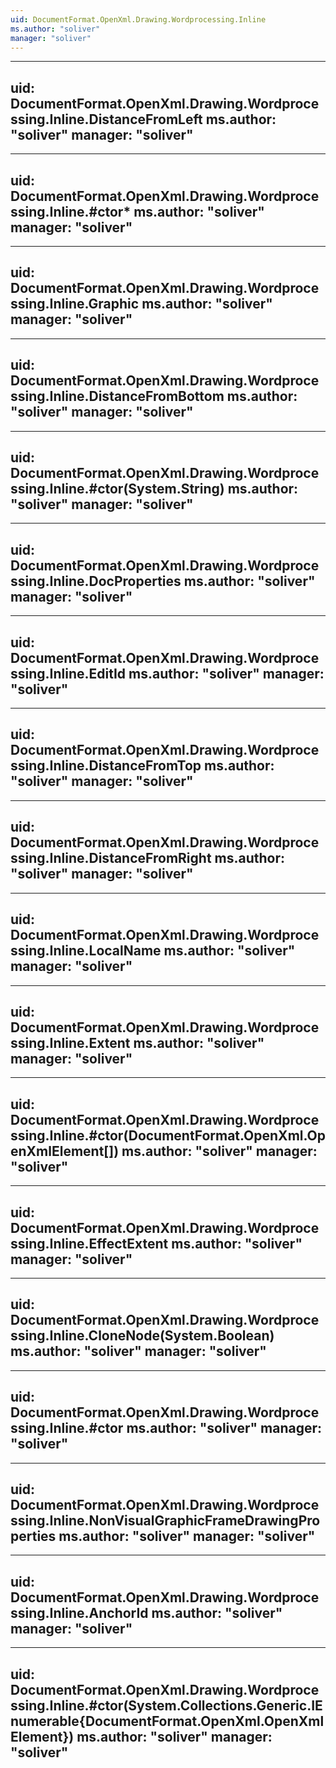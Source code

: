```yaml
---
uid: DocumentFormat.OpenXml.Drawing.Wordprocessing.Inline
ms.author: "soliver"
manager: "soliver"
---
```


---
uid: DocumentFormat.OpenXml.Drawing.Wordprocessing.Inline.DistanceFromLeft
ms.author: "soliver"
manager: "soliver"
---

---
uid: DocumentFormat.OpenXml.Drawing.Wordprocessing.Inline.#ctor*
ms.author: "soliver"
manager: "soliver"
---

---
uid: DocumentFormat.OpenXml.Drawing.Wordprocessing.Inline.Graphic
ms.author: "soliver"
manager: "soliver"
---

---
uid: DocumentFormat.OpenXml.Drawing.Wordprocessing.Inline.DistanceFromBottom
ms.author: "soliver"
manager: "soliver"
---

---
uid: DocumentFormat.OpenXml.Drawing.Wordprocessing.Inline.#ctor(System.String)
ms.author: "soliver"
manager: "soliver"
---

---
uid: DocumentFormat.OpenXml.Drawing.Wordprocessing.Inline.DocProperties
ms.author: "soliver"
manager: "soliver"
---

---
uid: DocumentFormat.OpenXml.Drawing.Wordprocessing.Inline.EditId
ms.author: "soliver"
manager: "soliver"
---

---
uid: DocumentFormat.OpenXml.Drawing.Wordprocessing.Inline.DistanceFromTop
ms.author: "soliver"
manager: "soliver"
---

---
uid: DocumentFormat.OpenXml.Drawing.Wordprocessing.Inline.DistanceFromRight
ms.author: "soliver"
manager: "soliver"
---

---
uid: DocumentFormat.OpenXml.Drawing.Wordprocessing.Inline.LocalName
ms.author: "soliver"
manager: "soliver"
---

---
uid: DocumentFormat.OpenXml.Drawing.Wordprocessing.Inline.Extent
ms.author: "soliver"
manager: "soliver"
---

---
uid: DocumentFormat.OpenXml.Drawing.Wordprocessing.Inline.#ctor(DocumentFormat.OpenXml.OpenXmlElement[])
ms.author: "soliver"
manager: "soliver"
---

---
uid: DocumentFormat.OpenXml.Drawing.Wordprocessing.Inline.EffectExtent
ms.author: "soliver"
manager: "soliver"
---

---
uid: DocumentFormat.OpenXml.Drawing.Wordprocessing.Inline.CloneNode(System.Boolean)
ms.author: "soliver"
manager: "soliver"
---

---
uid: DocumentFormat.OpenXml.Drawing.Wordprocessing.Inline.#ctor
ms.author: "soliver"
manager: "soliver"
---

---
uid: DocumentFormat.OpenXml.Drawing.Wordprocessing.Inline.NonVisualGraphicFrameDrawingProperties
ms.author: "soliver"
manager: "soliver"
---

---
uid: DocumentFormat.OpenXml.Drawing.Wordprocessing.Inline.AnchorId
ms.author: "soliver"
manager: "soliver"
---

---
uid: DocumentFormat.OpenXml.Drawing.Wordprocessing.Inline.#ctor(System.Collections.Generic.IEnumerable{DocumentFormat.OpenXml.OpenXmlElement})
ms.author: "soliver"
manager: "soliver"
---
